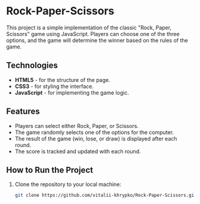 # Rock-Paper-Scissors

This project is a simple implementation of the classic "Rock, Paper, Scissors" game using JavaScript. Players can choose one of the three options, and the game will determine the winner based on the rules of the game.

## Technologies
- **HTML5** - for the structure of the page.
- **CSS3** - for styling the interface.
- **JavaScript** - for implementing the game logic.

## Features
- Players can select either Rock, Paper, or Scissors.
- The game randomly selects one of the options for the computer.
- The result of the game (win, lose, or draw) is displayed after each round.
- The score is tracked and updated with each round.

## How to Run the Project
1. Clone the repository to your local machine:
   ```bash
   git clone https://github.com/vitalii-khrypko/Rock-Paper-Scissors.git
